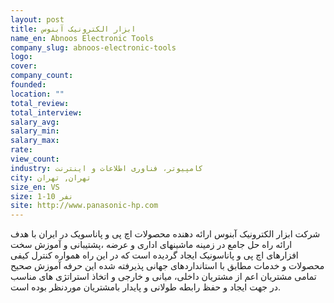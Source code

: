 ```yaml
---
layout: post
title: ابزار الکترونیک آبنوس
name_en: Abnoos Electronic Tools
company_slug: abnoos-electronic-tools
logo: 
cover: 
company_count:
founded:
location: ""
total_review: 
total_interview: 
salary_avg: 
salary_min: 
salary_max: 
rate: 
view_count: 
industry: کامپیوتر، فناوری اطلاعات و اینترنت
city: تهران, تهران
size_en: VS
size: 1-10 نفر
site: http://www.panasonic-hp.com
---
```


شرکت ابزار الکترونیک آبنوس ارائه دهنده محصولات اچ پی و پاناسویک در ایران با هدف ارائه راه حل جامع در زمینه ماشینهای اداری و عرضه ،پشتیبانی و آموزش سخت افزارهای اچ پی و پاناسونیک ایجاد گردیده است که در این راه همواره کنترل کیفی محصولات و خدمات مطابق با استانداردهای جهانی پذیرفته شده این حرفه آموزش صحیح تمامی مشتریان اعم از مشتریان داخلی، میانی و خارجی و اتخاذ استراتژی های مناسب در جهت ایجاد و حفظ رابطه طولانی و پایدار بامشتریان موردنظر بوده است.
